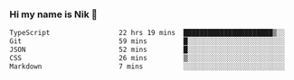 ### Hi my name is Nik 👋

<!--
**NikDoe/NikDoe** is a ✨ _special_ ✨ repository because its `README.md` (this file) appears on your GitHub profile.

Here are some ideas to get you started:

- 🔭 I’m currently working on ...
- 🌱 I’m currently learning ...
- 👯 I’m looking to collaborate on ...
- 🤔 I’m looking for help with ...
- 💬 Ask me about ...
- 📫 How to reach me: ...
- 😄 Pronouns: ...
- ⚡ Fun fact: ...
-->

<!--START_SECTION:waka-->

```txt
TypeScript                 22 hrs 19 mins  ██████████████████████▒░░   89.36 %
Git                        59 mins         █░░░░░░░░░░░░░░░░░░░░░░░░   03.97 %
JSON                       52 mins         █░░░░░░░░░░░░░░░░░░░░░░░░   03.52 %
CSS                        26 mins         ▒░░░░░░░░░░░░░░░░░░░░░░░░   01.76 %
Markdown                   7 mins          ░░░░░░░░░░░░░░░░░░░░░░░░░   00.48 %
```

<!--END_SECTION:waka-->
